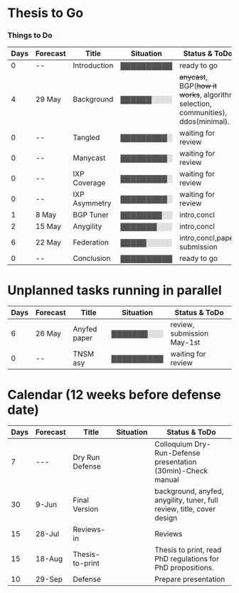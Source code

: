  # Thesis to Go
 
 ### Things to Do ###


                                                                                                                            
 Days| Forecast | Title         | Situation  | Status & ToDo                                                                             
 ----| ---------| --------------| ---------- |----------------------                                                                     
 0   |   --     | Introduction  | ▓▓▓▓▓▓▓▓▓▓ | ready to go                                                    
 4   |  29 May  | Background    | ▓▓▓▓▓▓░░░░ |~~anycast~~, BGP(~~how it works~~, algorithm selection, communities), ddos(minimal).       
 0   |   --     | Tangled       | ▓▓▓▓▓▓▓▓▓░ | waiting for review                                             
 0   |   --     | Manycast      | ▓▓▓▓▓▓▓▓▓░ | waiting for review                                             
 0   |   --     | IXP Coverage  | ▓▓▓▓▓▓▓▓▓░ | waiting for review                                             
 0   |   --     | IXP Asymmetry | ▓▓▓▓▓▓▓▓▓░ | waiting for review                                             
 1   |   8 May  | BGP Tuner     | ▓▓▓▓▓▓▓▓░░ | intro,concl                             
 2   |  15 May  | Anygility     | ▓▓▓▓▓▓▓░░░ | intro,concl                                       
 6   |  22 May  | Federation    | ▓▓▓▓▓░░░░░ | intro,concl,paper submission          
 0   |   --     | Conclusion    | ▓▓▓▓▓▓▓▓▓▓ | ready to go                                                   
                                                                                                                                         
                                                                                                                                         
                                                                                                                                         
 # Unplanned tasks running in parallel                                                                                                   
                                                                                                                                                                                                                                                                
 Days| Forecast | Title              | Situation  | Status & ToDo                                                                        
 ----| ---------| -------------------| ---------- |----------------------                                                                
 6   |  26 May   | Anyfed paper       | ▓▓▓▓▓▓▓░░░ | review, submission May-1st  
 0   |   --     | TNSM asy           | ▓▓▓▓▓▓▓▓▓▓ | waiting for review                                                  
                                                                                                                                         
                                                                                                                                         
 # Calendar (12 weeks before defense date)                                                                                               
                                                                                                                                         
 Days | Forecast | Title              | Situation  | Status & ToDo                                                                       
 -----| ---------| -------------------| ---------- |----------------------                                                               
   7  |  ---     | Dry Run Defense    |            | Colloquium Dry-Run-Defense presentation (30min)-Check manual
  30  |  9-Jun   | Final Version      |            | background, anyfed, anygility, tuner, full review, title, cover design              
  15  | 28-Jul   | Reviews-in         |            | Reviews                                                                             
  15  | 18-Aug   | Thesis-to-print    |            | Thesis to print, read PhD regulations for PhD propositions.                         
  10  | 29-Sep   | Defense            |            | Prepare presentation

